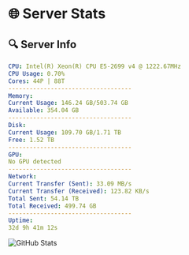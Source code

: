 # 🌐 Server Stats
## 🔍 Server Info
```yaml
CPU: Intel(R) Xeon(R) CPU E5-2699 v4 @ 1222.67MHz
CPU Usage: 0.70%
Cores: 44P | 88T
-----------------------------------
Memory:
Current Usage: 146.24 GB/503.74 GB
Available: 354.04 GB
-----------------------------------
Disk:
Current Usage: 109.70 GB/1.71 TB
Free: 1.52 TB
-----------------------------------
GPU:
No GPU detected
-----------------------------------
Network:
Current Transfer (Sent): 33.09 MB/s
Current Transfer (Received): 123.82 KB/s
Total Sent: 54.14 TB
Total Received: 499.74 GB
-----------------------------------
Uptime:
32d 9h 41m 12s
```
![GitHub Stats](https://img.shields.io/badge/Updated-2025-04-09_07:04:01-blue)